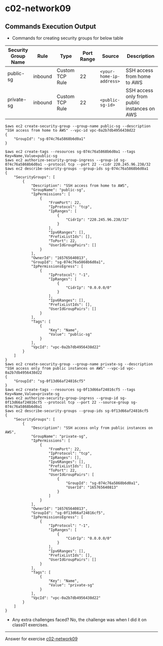 # c02-network09

## Commands Execution Output

- Commands for creating security groups for below table

|Security Group Name|Rule|Type|Port Range|Source|Description
|-|-|-|-|-|-|
|public-sg|inbound|Custom TCP Rule|22|`<your-home-ip-address>`|SSH access from home to AWS|
|private-sg|inbound|Custom TCP Rule|22|`<public-sg-id>`|SSH access only from public instances on AWS|

```
$aws ec2 create-security-group --group-name public-sg --description "SSH access from home to AWS" --vpc-id vpc-0a2b7db4956438d22
{
    "GroupId": "sg-074c76a5868b6d0a1"
}

$aws ec2 create-tags --resources sg-074c76a5868b6d0a1 --tags Key=Name,Value=public-sg
$aws ec2 authorize-security-group-ingress --group-id sg-074c76a5868b6d0a1 --protocol tcp --port 22 --cidr 220.245.96.238/32
$aws ec2 describe-security-groups --group-ids sg-074c76a5868b6d0a1
{
    "SecurityGroups": [
        {
            "Description": "SSH access from home to AWS",
            "GroupName": "public-sg",
            "IpPermissions": [
                {
                    "FromPort": 22,
                    "IpProtocol": "tcp",
                    "IpRanges": [
                        {
                            "CidrIp": "220.245.96.238/32"
                        }
                    ],
                    "Ipv6Ranges": [],
                    "PrefixListIds": [],
                    "ToPort": 22,
                    "UserIdGroupPairs": []
                }
            ],
            "OwnerId": "165765640813",
            "GroupId": "sg-074c76a5868b6d0a1",
            "IpPermissionsEgress": [
                {
                    "IpProtocol": "-1",
                    "IpRanges": [
                        {
                            "CidrIp": "0.0.0.0/0"
                        }
                    ],
                    "Ipv6Ranges": [],
                    "PrefixListIds": [],
                    "UserIdGroupPairs": []
                }
            ],
            "Tags": [
                {
                    "Key": "Name",
                    "Value": "public-sg"
                }
            ],
            "VpcId": "vpc-0a2b7db4956438d22"
        }
    ]
}
$aws ec2 create-security-group --group-name private-sg --description "SSH access only from public instances on AWS" --vpc-id vpc-0a2b7db4956438d22
{
    "GroupId": "sg-0f13d66af24816cf5"
}
$aws ec2 create-tags --resources sg-0f13d66af24816cf5 --tags Key=Name,Value=private-sg
$aws ec2 authorize-security-group-ingress --group-id sg-0f13d66af24816cf5 --protocol tcp --port 22 --source-group sg-074c76a5868b6d0a1
$aws ec2 describe-security-groups --group-ids sg-0f13d66af24816cf5
{
    "SecurityGroups": [
        {
            "Description": "SSH access only from public instances on AWS",
            "GroupName": "private-sg",
            "IpPermissions": [
                {
                    "FromPort": 22,
                    "IpProtocol": "tcp",
                    "IpRanges": [],
                    "Ipv6Ranges": [],
                    "PrefixListIds": [],
                    "ToPort": 22,
                    "UserIdGroupPairs": [
                        {
                            "GroupId": "sg-074c76a5868b6d0a1",
                            "UserId": "165765640813"
                        }
                    ]
                }
            ],
            "OwnerId": "165765640813",
            "GroupId": "sg-0f13d66af24816cf5",
            "IpPermissionsEgress": [
                {
                    "IpProtocol": "-1",
                    "IpRanges": [
                        {
                            "CidrIp": "0.0.0.0/0"
                        }
                    ],
                    "Ipv6Ranges": [],
                    "PrefixListIds": [],
                    "UserIdGroupPairs": []
                }
            ],
            "Tags": [
                {
                    "Key": "Name",
                    "Value": "private-sg"
                }
            ],
            "VpcId": "vpc-0a2b7db4956438d22"
        }
    ]
}

```

- Any extra challenges faced?
No, the challenge was when I did it on class01 exercises.


<!-- Don't change anything below this point-->
***
Answer for exercise [c02-network09](https://github.com/devopsacademyau/academy/blob/893381c6f0b69434d9e8597d3d4b1c17f9bc1371/classes/02class/exercises/c02-network09/README.md)